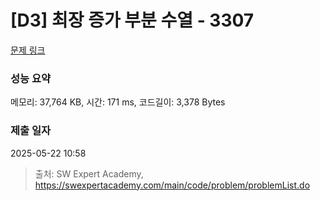 # [D3] 최장 증가 부분 수열 - 3307 

[문제 링크](https://swexpertacademy.com/main/code/problem/problemDetail.do?contestProbId=AWBOKg-a6l0DFAWr) 

### 성능 요약

메모리: 37,764 KB, 시간: 171 ms, 코드길이: 3,378 Bytes

### 제출 일자

2025-05-22 10:58



> 출처: SW Expert Academy, https://swexpertacademy.com/main/code/problem/problemList.do
